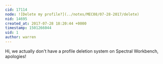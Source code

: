 ```yaml
---
cid: 17114
node: ![Delete my profile?](../notes/MEC08/07-28-2017/delete)
nid: 14695
created_at: 2017-07-28 18:20:44 +0000
timestamp: 1501266044
uid: 1
author: warren
---
```


Hi, we actually don't have a profile deletion system on Spectral Workbench, apologies! 